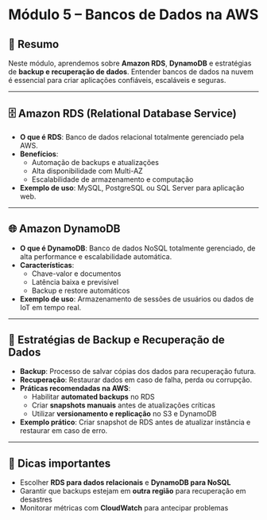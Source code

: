 # Módulo 5 – Bancos de Dados na AWS

## 📌 Resumo
Neste módulo, aprendemos sobre **Amazon RDS**, **DynamoDB** e estratégias de **backup e recuperação de dados**. Entender bancos de dados na nuvem é essencial para criar aplicações confiáveis, escaláveis e seguras.

---

## 🗄️ Amazon RDS (Relational Database Service)

- **O que é RDS**: Banco de dados relacional totalmente gerenciado pela AWS.  
- **Benefícios**:  
  - Automação de backups e atualizações  
  - Alta disponibilidade com Multi-AZ  
  - Escalabilidade de armazenamento e computação  
- **Exemplo de uso**: MySQL, PostgreSQL ou SQL Server para aplicação web.  

---

## 🌐 Amazon DynamoDB

- **O que é DynamoDB**: Banco de dados NoSQL totalmente gerenciado, de alta performance e escalabilidade automática.  
- **Características**:  
  - Chave-valor e documentos  
  - Latência baixa e previsível  
  - Backup e restore automáticos  
- **Exemplo de uso**: Armazenamento de sessões de usuários ou dados de IoT em tempo real.  

---

## 💾 Estratégias de Backup e Recuperação de Dados

- **Backup**: Processo de salvar cópias dos dados para recuperação futura.  
- **Recuperação**: Restaurar dados em caso de falha, perda ou corrupção.  
- **Práticas recomendadas na AWS**:
  - Habilitar **automated backups** no RDS  
  - Criar **snapshots manuais** antes de atualizações críticas  
  - Utilizar **versionamento e replicação** no S3 e DynamoDB  
- **Exemplo prático**: Criar snapshot de RDS antes de atualizar instância e restaurar em caso de erro.

---

## 🎯 Dicas importantes

- Escolher **RDS para dados relacionais** e **DynamoDB para NoSQL**  
- Garantir que backups estejam em **outra região** para recuperação em desastres  
- Monitorar métricas com **CloudWatch** para antecipar problemas
